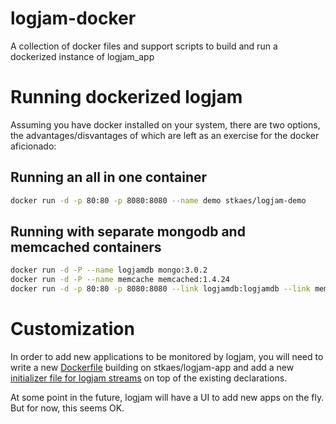 # logjam-docker

A collection of docker files and support scripts to build and run a
dockerized instance of logjam_app

# Running dockerized logjam

Assuming you have docker installed on your system, there are two
options, the advantages/disvantages of which are left as an exercise
for the docker aficionado:

## Running an all in one container

````bash
docker run -d -p 80:80 -p 8080:8080 --name demo stkaes/logjam-demo
````

## Running with separate mongodb and memcached containers

````bash
docker run -d -P --name logjamdb mongo:3.0.2
docker run -d -P --name memcache memcached:1.4.24
docker run -d -p 80:80 -p 8080:8080 --link logjamdb:logjamdb --link memcache:logjamcache --name logjam stkaes/logjam-app
````

# Customization

In order to add new applications to be monitored by logjam, you will
need to write a new [Dockerfile](example/Dockerfile) building on
stkaes/logjam-app and add a new
[initializer file for logjam streams](example/user_streams.rb) on top
of the existing declarations.

At some point in the future, logjam will have a UI to add new apps
on the fly. But for now, this seems OK.
